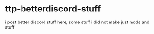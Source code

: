 # ttp-betterdiscord-stuff
i post better discord stuff here, some stuff i did not make just mods and stuff
